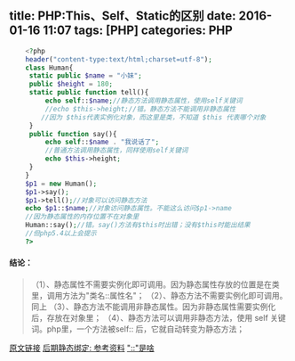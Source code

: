 title: PHP:This、Self、Static的区别
date: 2016-01-16 11:07
tags: [PHP]
categories: PHP 
---
``` php
    <?php
    header("content-type:text/html;charset=utf-8");
    class Human{
     static public $name = "小妹";
     public $height = 180;
     static public function tell(){
	     echo self::$name;//静态方法调用静态属性，使用self关键词
	     //echo $this->height;//错。静态方法不能调用非静态属性
	    //因为 $this代表实例化对象，而这里是类，不知道 $this 代表哪个对象
     }
     public function say(){
	     echo self::$name . "我说话了";
	     //普通方法调用静态属性，同样使用self关键词
	     echo $this->height;
     }
    }
    $p1 = new Human();
    $p1->say(); 
    $p1->tell();//对象可以访问静态方法
    echo $p1::$name;//对象访问静态属性。不能这么访问$p1->name
    //因为静态属性的内存位置不在对象里
    Human::say();//错。say()方法有$this时出错；没有$this时能出结果
    //但php5.4以上会提示
    ?>
```

#### 结论：

> （1）、静态属性不需要实例化即可调用。因为静态属性存放的位置是在类里，调用方法为"类名::属性名"；
> （2）、静态方法不需要实例化即可调用。同上 （3）、静态方法不能调用非静态属性。因为非静态属性需要实例化后，存放在对象里；
> （4）、静态方法可以调用非静态方法，使用 self 关键词。php里，一个方法被self:: 后，它就自动转变为静态方法；

[原文链接](http://www.jb51.net/article/60871.htm)
[后期静态绑定: 参考资料](http://php.net/manual/zh/language.oop5.late-static-bindings.php)
["::"是啥](http://www.golaravel.com/php/language.oop5.paamayim-nekudotayim.html)
